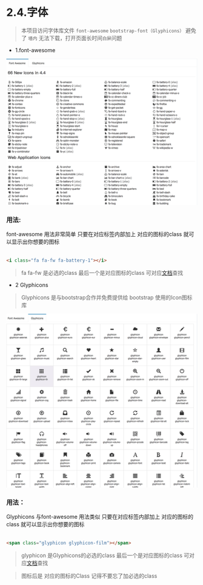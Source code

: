 # 2.4.字体

> 本项目访问字体库文件 `font-awesome` `bootstrap-font（Glyphicons）` 避免了 `墙内` 无法下载，打开页面长时间`白屏`问题

- 1.font-awesome

![效果图](../img/fontIcon/fontIcon.png)

### 用法: 

font-awesome 用法非常简单 只要在对应标签内部加上 对应的图标的class 就可以显示出你想要的图标


```html

<i class="fa fa-fw fa-battery-1"></i>      

```

> fa fa-fw 是必选的class  最后一个是对应图标的class 可对应[文档](http://research.itcast.cn/adminlte2-itcast/release/dist/pages/all-elements-icons.html)查找

- 2 Glyphicons 

> Glyphicons 是与bootstrap合作并免费提供给 bootstrap 使用的Icon图标库  

![效果图](../img/fontIcon/fontIcon1.png)  

### 用法：

Glyphicons 与font-awesome 用法类似 只要在对应标签内部加上 对应的图标的class 就可以显示出你想要的图标

```html

<span class="glyphicon glyphicon-film"></span>

```
> glyphicon 是Glyphicons的必选的class  最后一个是对应图标的class 可对应[文档](http://research.itcast.cn/adminlte2-itcast/release/dist/pages/all-elements-icons.html)查找

> 图标后是 对应的图标的Class 记得不要忘了加必选的class
